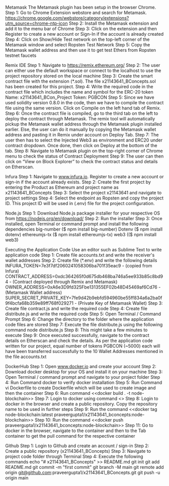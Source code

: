 
Metamask
The Metamask plugin has been setup in the browser Chrome.
Step 1: Go to Chrome Extension webstore and search for Metamask. https://chrome.google.com/webstore/category/extensions?utm_source=chrome-ntp-icon
Step 2: Install the Metamask extension and add it to the menu bar of Chrome
Step 3: Click on the extension and then Register to create a new account or Sign-In if the account is already created
Step 4: Click on Show/Hide Test network on the top-left corner of the Metamask window and select Ropsten Test Network
Step 5: Copy the Metamask wallet address and then use it to get test Ethers from Ropsten testnet faucets
 

Remix IDE
Step 1: Navigate to https://remix.ethereum.org/ 
Step 2: The user can either use the default workspace or connect to the localhost to use the project repository stored on the local machine
Step 3: Create the smart contract file with the extension (*.sol). The file x21143641_BConcepts.sol has been created for this project.
Step 4: Write the required code in the contract file which includes the name and symbol for the ERC-20 token
		Name: x21143641_BCon_Project
		Token: PGBCON
Step 5: Since we have used solidity version 0.8.0 in the code, then we have to compile the contract file using the same version. Click on Compile on the left hand tab of Remix.
Step 6: Once the contract file is compiled, go to the third tab on the left to deploy the contract through Metamask. The remix tool will automatically pickup the Metamask wallet address through the Metamask plugin installed earlier. Else, the user can do it manually by copying the Metamask wallet address and pasting it in Remix under account on Deploy Tab. 
Step 7: The user then has to select the Injected Web3 as environment and ERC20 under contract dropdown. Once done, then click on Deploy at the bottom of the tab.
Step 8: Navigate to Metamask plugin on the top-right corner of Chrome menu to check the status of Contract Deployment
Step 9: The user can then click on “View on Block Explorer” to check the contract status and details on Etherscan.


Infura
Step 1: Navigate to www.infura.io. Register to create a new account or sign-in if the account already exists.
Step 2: Create the first project by entering the Product as Ethereum and project name as x21143641_BConcepts
Step 3: Select the project x21143641 and navigate to project settings
Step 4: Select the endpoint as Ropsten and copy the project ID. This project ID will be used in (.env) file for the project configuration.


Node.js
Step 1: Download Node.js package installer for your respective OS from https://nodejs.org/en/download/
Step 2: Run the installer
Step 3: Once installed, open Terminal or command prompt and install the following dependencies
		big-number ($ npm install big-number)
		Dotenv ($ npm install dotenv)
		ethereumjs-tx ($ npm install ethereumjs-tx)
		web3 (($ npm install web3)


Executing the Application Code
Use an editor such as Sublime Text to write application code
Step 1: Create file accounts.txt and write the receiver's wallet addresses
Step 2: Create file (*.env) and write the following details
		INFURA_TOKEN=7e3f7df2060241058306ba701f35eac9 - (copied from Infura)
		CONTRACT_ADDRESS=0xdc364265f0d675db468ba746a5ee933b85c8bd94 - (Contract deployed through Remix and Metamask)
		OWNER_ADDRESS=0xA6e3D9fd325Fbe131355EF02b48D45469af6Cd76 - (Metamask Wallet address)
		SUPER_SECRET_PRIVATE_KEY=7fe9d42b9ebfd594960be55ff834a6a2ba0f9f4bcfa68b359e89ff768f029271 - (Private Key of Metamask Wallet)
Step 3: Create file contract.js and write the required code
Step 4: Create file distribute.js and write the required code
Step 5: Open Terminal / Command Prompt
Step 6: Change the directory to the folder where the application code files are stored
Step 7: Execute the file distribute.js using the following command
		node distribute.js
Step 8: This might take a few minutes to execute
Step 9: Once executed successfully, navigate to the contract details on Etherscan and check the details. As per the application code written for our project, equal number of tokens PGBCON (~5000) each will have been transferred successfully to the 10 Wallet Addresses mentioned in the file accounts.txt


DockerHub
Step 1: Open www.docker.io and create your account
Step 2: Download docker desktop for your OS and install it on your machine
Step 3: Open Terminal / command prompt and navigate to your project folder
Step 4: Run Command docker to verify docker installation
Step 5: Run Command vi Dockerfile to create Dockerfile which will be used to create image and then the container
Step 6: Run command <<docker build . -t node-blockchain>>
Step 7: Login to docker using command <<docker login>>
Step 8: Login to docker in the browser and create a public repository. Copy the repository name to be used in further steps
Step 9: Run the command <<docker tag node-blockchain:latest praveergupta1/x21143641_bconcepts:node-blockchain>>
Step 10: Run the command <<docker push praveergupta1/x21143641_bconcepts:node-blockchain>>
Step 11: Go to docker in the browser, navigate to the container and then to the Tab container to get the pull command for the respective container 


Github
Step 1: Login to Github and create an account / sign-in
Step 2: Create a public repository (x21143641_BConcepts)
Step 3: Navigate to project code folder through Terminal
Step 4: Execute the following commands
		echo "# x21143641_BConcepts" >> README.md
		git init
		git add README.md
		git commit -m "first commit"
		git branch -M main
		git remote add origin git@github.com:praveergupta1/x21143641_BConcepts.git
		git push -u origin main


	


